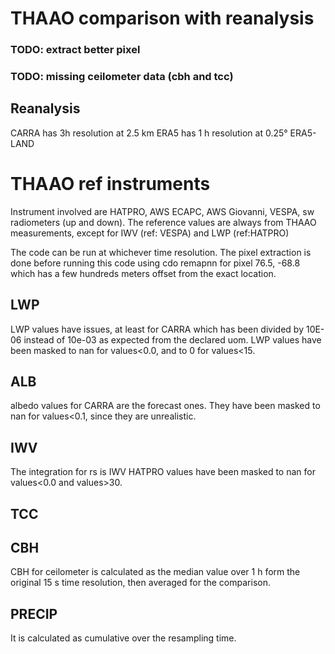 # THAAO comparison with reanalysis

### TODO: extract better pixel
### TODO: missing ceilometer data (cbh and tcc)

## Reanalysis
CARRA has 3h resolution at 2.5 km
ERA5 has 1 h resolution at 0.25°
ERA5-LAND

# THAAO ref instruments
Instrument involved are HATPRO, AWS ECAPC, AWS Giovanni, VESPA, sw radiometers (up and down). 
The reference values are always from THAAO measurements, except for IWV (ref: VESPA) and LWP (ref:HATPRO)

The code can be run at whichever time resolution.
The pixel extraction is done before running this code using cdo remapnn for pixel 76.5, -68.8 
which has a few hundreds meters offset from the exact location.


## LWP
LWP values have issues, at least for CARRA which has been divided by 10E-06 instead of 10e-03 as expected from the declared uom.
LWP values have been masked to nan for values<0.0, and to 0 for values<15.

## ALB
albedo values for CARRA are the forecast ones. They have been masked to nan for values<0.1, since they are unrealistic.

## IWV
The integration for rs is 
IWV HATPRO values have been masked to nan for values<0.0 and values>30.

## TCC

## CBH
CBH for ceilometer is calculated as the median value over 1 h form the original 15 s time resolution, then averaged for the comparison.

## PRECIP 
It is calculated as cumulative over the resampling time.